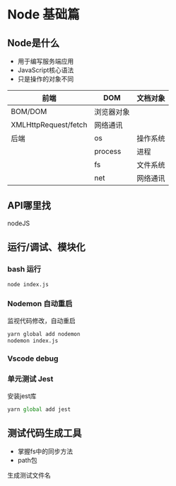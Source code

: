 # Node 基础篇
## Node是什么
- 用于编写服务端应用
- JavaScript核心语法
- 只是操作的对象不同

前端 | DOM | 文档对象
------------ | ------------- | ----------
| BOM/DOM | 浏览器对象
| XMLHttpRequest/fetch | 网络通讯
后端 | os | 操作系统
| | process | 进程
| | fs | 文件系统
| | net | 网络通讯

## API哪里找
nodeJS
## 运行/调试、模块化
### bash 运行
```bash
node index.js
```
### Nodemon 自动重启
监视代码修改，自动重启
```bash
yarn global add nodemon
nodemon index.js
```
### Vscode debug

### 单元测试 Jest
安装jest库
```js
yarn global add jest
```

## 测试代码生成工具
- 掌握fs中的同步方法
- path包

生成测试文件名
